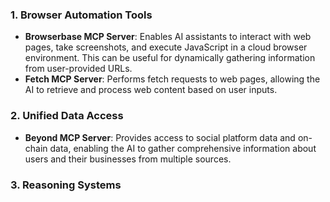 ### 1. **Browser Automation Tools**
- **Browserbase MCP Server**: Enables AI assistants to interact with web pages, take screenshots, and execute JavaScript in a cloud browser environment. This can be useful for dynamically gathering information from user-provided URLs.
- **Fetch MCP Server**: Performs fetch requests to web pages, allowing the AI to retrieve and process web content based on user inputs.

### 2. **Unified Data Access**
- **Beyond MCP Server**: Provides access to social platform data and on-chain data, enabling the AI to gather comprehensive information about users and their businesses from multiple sources.

### 3. **Reasoning Systems**